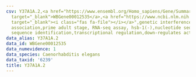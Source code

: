 ```yaml
---
csv: Y37A1A.2,<a href="https://www.ensembl.org/Homo_sapiens/Gene/Summary?db=core;g=WBGene00012535"
  target="_blank">WBGene00012535</a>,<a href="https://www.ncbi.nlm.nih.gov/pubmed/30894454"
  target="_blank"><i class="fas fa-file"></i></a>",genetic interference,functional
  association,prime adult stage, RNA-seq assay, hsb-1(-),nucleotide sequence identification,nucleotide
  sequence identification,transcriptional regulation,down-regulates activity
data_alias: Y37A1A.2
data_id: WBGene00012535
data_numevidence: 1
data_species: Caenorhabditis elegans
data_taxid: '6239'
title: Y37A1A.2
---
```

